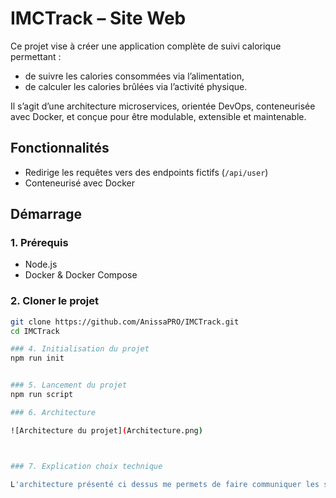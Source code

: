 # IMCTrack – Site Web

Ce projet vise à créer une application complète de suivi calorique permettant :

- de suivre les calories consommées via l’alimentation,
- de calculer les calories brûlées via l’activité physique.

Il s’agit d’une architecture microservices, orientée DevOps, conteneurisée avec Docker, et conçue pour être modulable, extensible et maintenable.

## Fonctionnalités
- Redirige les requêtes vers des endpoints fictifs (`/api/user`)
- Conteneurisé avec Docker

##  Démarrage

### 1. Prérequis
- Node.js
- Docker & Docker Compose

### 2. Cloner le projet
```bash
git clone https://github.com/AnissaPRO/IMCTrack.git
cd IMCTrack 

### 4. Initialisation du projet
npm run init


### 5. Lancement du projet
npm run script

### 6. Architecture

![Architecture du projet](Architecture.png)



### 7. Explication choix technique 

L'architecture présenté ci dessus me permets de faire communiquer les services entre eux. J'ai besoin que mon utilisateur accède au service Food Track pour calculer ses calories, mais si il s'agit d'un utilisateur avec un accès gratuit alors il ne devra pas avoir accès au service sport track qui lui permets de calculer les calories éliminées dans la journée. En revanche si j'ai un utilisateur premium l'accès lui est permis. Afin d'éviter de surcharger inutilement une seule base de donnée, ce système m'accorde la liberté d'avoir trois base de donnée distincte par service. J'ai également l'avantage que si un service ne répond pas le reste du site n'est pas paralysé et continue de tourner et répondre aux requêtes des utilisateurs.